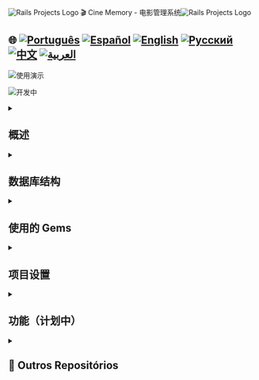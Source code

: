 <img src="https://cdn-icons-png.flaticon.com/128/82/82667.png" alt="Rails Projects Logo" width="40" height="30" /> 🎬 Cine Memory - 电影管理系统<img src="https://cdn-icons-png.flaticon.com/128/82/82667.png" alt="Rails Projects Logo" width="40" height="30" /> 

## 🌐 [![Português](https://img.shields.io/badge/Português-green)](https://github.com/SamuelRocha91/rails_movies_catalog/blob/main/README.md) [![Español](https://img.shields.io/badge/Español-yellow)](https://github.com/SamuelRocha91/rails_movies_catalog/blob/main/README_es.md) [![English](https://img.shields.io/badge/English-blue)](https://github.com/SamuelRocha91/rails_movies_catalog/blob/main/README_en.md) [![Русский](https://img.shields.io/badge/Русский-lightgrey)](https://github.com/SamuelRocha91/rails_movies_catalog/blob/main/README_ru.md) [![中文](https://img.shields.io/badge/中文-red)](https://github.com/SamuelRocha91/rails_movies_catalog/blob/main/README_ch.md) [![العربية](https://img.shields.io/badge/العربية-orange)](https://github.com/SamuelRocha91/rails_movies_catalog/blob/main/README_ar.md)

![使用演示](./public/amostragem.gif)

![开发中](https://img.shields.io/badge/status-开发中-yellow)

<details>

<summary> <h2>概述</h2> </summary>

该项目是一个 **电影管理系统**，使用 Ruby on Rails 开发。它允许用户管理电影、类型和导演。应用了 CRUD（创建、读取、更新、删除）实体，并允许上传电影横幅的图像。

</details>

<details>

<summary> <h2>数据库结构</h2> </summary>

![图表](./public/diagrama-movies.png)

</details>

<details>

<summary> <h2>使用的 Gems</h2> </summary>

- Bullet（N+1 查询检测）  
在开发过程中，使用 Bullet gem 检测并警告 SQL 查询加载中的低效，例如 N+1 查询问题。

- Kaminari（分页）  
Kaminari gem 用于在列表中对记录进行分页，使在大数据集中的导航更加高效。

- Active Storage（文件管理）  
该应用程序还使用 Active Storage 上传和管理文件，例如电影横幅。

</details>

<details>

<summary> <h2>项目设置</h2> </summary>

  <details>

<summary> <h2>使用 Docker</h2> </summary>

要使用 Docker 运行此项目，请按照以下步骤操作：

#### 先决条件

确保您的计算机上安装了 Docker 和 Docker Compose。

- [Docker](https://docs.docker.com/get-docker/)  
- [Docker Compose](https://docs.docker.com/compose/install/)

#### 设置

1. 克隆相关存储库：

```
   git clone git@github.com:SamuelRocha91/rails_movies_catalog.git
   ```

2. 进入项目文件夹：

```
   cd rails_movies_catalog
   ```

3. 运行 Docker 命令：

```
   docker-compose up
   ```

4. 在浏览器中访问：

```
   http://0.0.0.0:3000/
   ```

  </details>
  
  <details>

<summary>  <h2>不使用 Docker</h2> </summary>

1. 克隆存储库：
   ```bash
   git clone git@github.com:SamuelRocha91/rails_movies_catalog.git
   ```

2. 访问项目目录：
   ```bash
   cd rails_movies_catalog
   ```

3. 安装依赖项：
   ```bash
   bundle install
   ```

4. 配置数据库：
   ```bash
   rails db:create
   rails db:migrate
   rails db:seed
   ```

5. 运行应用程序：
   ```bash
   rails server
   ```
   </details>

</details>

<details>

<summary> <h2>功能（计划中）</h2> </summary>

- **电影管理**： 
  - 单元测试
  - 响应式设计

</details>
<details>
  <summary><h2>🔗 Outros Repositórios</h2></summary>

  - ⚡ [Odin Projects](https://github.com/SamuelRocha91/ruby_exercises/blob/main/README_ch.md)

</details>
